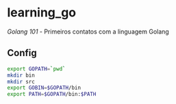 # learning_go

*Golang 101* - Primeiros contatos com a linguagem Golang

## Config

``` bash
export GOPATH=`pwd`
mkdir bin
mkdir src
export GOBIN=$GOPATH/bin
export PATH=$GOPATH/bin:$PATH
```
